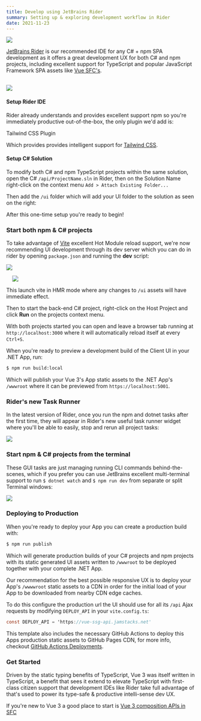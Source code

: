 ```yaml
---
title: Develop using JetBrains Rider
summary: Setting up & exploring development workflow in Rider
date: 2021-11-23
---
```


<a href="https://www.jetbrains.com/rider/">
<img src="https://raw.githubusercontent.com/ServiceStack/docs/master/docs/images/svg/rider.svg" 
     class="sm:float-left mr-8 w-24 h-24" style="margin-top:0"></a>

[JetBrains Rider](https://www.jetbrains.com/rider/) is our recommended IDE for any C# + npm SPA development as it 
offers a great development UX for both C# and npm projects, including excellent support 
for TypeScript and popular JavaScript Framework SPA assets like [Vue SFC's](https://v3.vuejs.org/guide/single-file-component.html).

<img src="https://raw.githubusercontent.com/ServiceStack/docs/master/docs/images/spa/vue-vite-rider-sln.png"
     class="sm:float-right w-60 ml-8" style="margin-top:1rem">

#### Setup Rider IDE

Rider already understands and provides excellent support npm so you're immediately productive out-of-the-box,
the only plugin we'd add is:

<a href="https://plugins.jetbrains.com/plugin/15321-tailwind-css" class="text-2xl flex items-center" style="text-decoration:none">
     <LogosTailwindcssIcon class="sm:float-left w-12 h-12" style="margin:0 .5rem 0 0" />
     <span class="">Tailwind CSS Plugin</span>
</a>

Which provides provides intelligent support for [Tailwind CSS](https://tailwindcss.com).

#### Setup C# Solution

To modify both C# and npm TypeScript projects within the same solution, open the C# 
`/api/ProjectName.sln` in Rider, then on the Solution Name right-click on the context menu
`Add > Attach Existing Folder...`

Then add the `/ui` folder which will add your UI folder to the solution as seen on the right:

After this one-time setup you're ready to begin!

### Start both npm & C# projects

To take advantage of [Vite](https://vitejs.dev) excellent Hot Module reload support, we're now recommending 
UI development through its dev server which you can do in rider by opening `package.json` and running the
**dev** script:

![](https://github.com/ServiceStack/docs/raw/master/docs/images/spa/vue-vite-scripts.png)


<img src="https://github.com/ServiceStack/docs/raw/master/docs/images/spa/vue-vite-run-litestreamvitetest.png"
class="sm:float-right w-72" style="margin:0 0 0 1rem">

This launch vite in HMR mode where any changes to `/ui` assets will have immediate effect.

Then to start the back-end C# project, right-click on the Host Project and click **Run** on the projects context menu.

With both projects started you can open and leave a browser tab running at `http://localhost:3000`
where it will automatically reload itself at every `Ctrl+S`.

When you're ready to preview a development build of the Client UI in your .NET App, run:

```bash
$ npm run build:local
```

Which will publish your Vue 3's App static assets to the .NET App's `/wwwroot` where it can be previewed from
`https://localhost:5001`.

### Rider's new Task Runner

In the latest version of Rider, once you run the npm and dotnet tasks after the first time, they will appear in Rider's 
new useful task runner widget where you'll be able to easily, stop and rerun all project tasks:

![](https://github.com/ServiceStack/docs/raw/master/docs/images/spa/rider-run-widget.png)

### Start npm & C# projects from the terminal

These GUI tasks are just managing running CLI commands behind-the-scenes, which if you prefer you can use JetBrains
excellent multi-terminal support to run `$ dotnet watch` and `$ npm run dev` from separate or split Terminal windows:

![](https://github.com/ServiceStack/docs/raw/master/docs/images/spa/vue-vite-rider-terminals.png)

### Deploying to Production

When you're ready to deploy your App you can create a production build with:

```bash
$ npm run publish
```

Which will generate production builds of your C# projects and npm projects with its static generated UI assets
written to `/wwwroot` to be deployed together with your complete .NET App.

Our recommendation for the best possible responsive UX is to deploy your App's `/wwwwroot` static assets to a CDN in 
order for the initial load of your App to be downloaded from nearby CDN edge caches.

To do this configure the production url the UI should use for all its `/api` Ajax requests by modifying 
`DEPLOY_API` in your `vite.config.ts`:

```csharp
const DEPLOY_API = 'https://vue-ssg-api.jamstacks.net'
```

This template also includes the necessary GitHub Actions to deploy this Apps production static assets to GitHub Pages CDN, 
for more info, checkout [GitHub Actions Deployments](/posts/deploy).

### Get Started

Driven by the static typing benefits of TypeScript, Vue 3 was itself written in TypeScript, a benefit that sees it 
extend to elevate TypeScript with first-class citizen support that development IDEs like Rider take full advantage of 
that's used to power its type-safe & productive intelli-sense dev UX. 

If you're new to Vue 3 a good place to start is
[Vue 3 composition APIs in SFC](https://v3.vuejs.org/api/sfc-script-setup.html)
